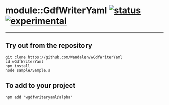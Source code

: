 
# module::GdfWriterYaml  [![status](https://github.com/Wandalen/wGdfWriterYaml/workflows/publish/badge.svg)](https://github.com/Wandalen/wGdfWriterYaml/actions?query=workflow%3Apublish) [![experimental](https://img.shields.io/badge/stability-experimental-orange.svg)](https://github.com/emersion/stability-badges#experimental)

___

## Try out from the repository
```
git clone https://github.com/Wandalen/wGdfWriterYaml
cd wGdfWriterYaml
npm install
node sample/Sample.s
```

## To add to your project
```
npm add 'wgdfwriteryaml@alpha'
```




